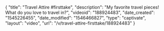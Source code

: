 {
    "title": "Travel Attire #firsttake",
    "description": "My favorite travel pieces! What do you love to travel in?",
    "videoid": "188924483",
    "date_created": "1545226455",
    "date_modified": "1546466827",
    "type": "captivate",
    "layout": "video",
    "url": "\/v\/travel-attire-firsttake\/188924483"
}